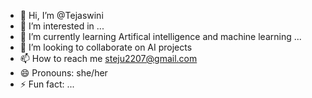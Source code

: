 - 👋 Hi, I’m @Tejaswini
- 👀 I’m interested in ...
- 🌱 I’m currently learning Artifical intelligence and machine learning ...
- 💞️ I’m looking to collaborate on AI projects
- 📫 How to reach me steju2207@gmail.com
- 😄 Pronouns: she/her
- ⚡ Fun fact: ...

<!---
Tejaswini-2207/Tejaswini-2207 is a ✨ special ✨ repository because its `README.md` (this file) appears on your GitHub profile.
You can click the Preview link to take a look at your changes.
--->
